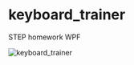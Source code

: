 # keyboard_trainer
STEP homework WPF

![keyboard_trainer](https://user-images.githubusercontent.com/53310896/114659475-5d8ac800-9cfc-11eb-8825-6b3c5864bf4b.jpg)
